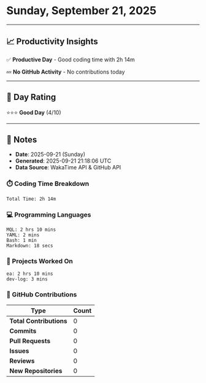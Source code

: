 # Sunday, September 21, 2025

---

## 📈 Productivity Insights

✅ **Productive Day** - Good coding time with 2h 14m

💤 **No GitHub Activity** - No contributions today

---

## 🎯 Day Rating

⭐⭐⭐ **Good Day** (4/10)

---

## 📝 Notes

- **Date**: 2025-09-21 (Sunday)
- **Generated**: 2025-09-21 21:18:06 UTC
- **Data Source**: WakaTime API & GitHub API


### ⏱️ Coding Time Breakdown

```
Total Time: 2h 14m
```

### 💻 Programming Languages

```
MQL: 2 hrs 10 mins
YAML: 2 mins
Bash: 1 min
Markdown: 18 secs
```

### 📂 Projects Worked On

```
ea: 2 hrs 10 mins
dev-log: 3 mins

```


### 🐙 GitHub Contributions

| Type | Count |
|------|-------|
| **Total Contributions** | 0 |
| **Commits** | 0 |
| **Pull Requests** | 0 |
| **Issues** | 0 |
| **Reviews** | 0 |
| **New Repositories** | 0 |

